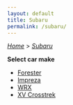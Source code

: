 ```yaml
---
layout: default
title: Subaru
permalink: /subaru/
---
```

[*Home*](/) > [*Subaru*](/subaru/)

**Select car make**

- [Forester](/subaru/forester/)
- [Impreza](/subaru/impreza/)
- [WRX](/subaru/wrx/)
- [XV Crosstrek](/subaru/xv-crosstrek/)